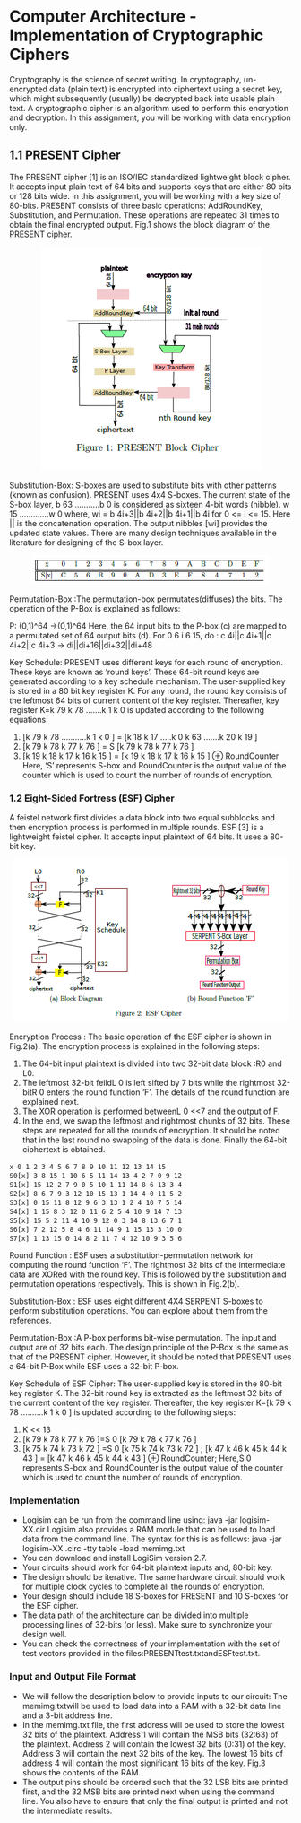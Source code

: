 # Computer Architecture - Implementation of Cryptographic Ciphers

Cryptography is the science of secret writing. In cryptography, un-encrypted data (plain text) is encrypted into ciphertext using a secret key, which might subsequently (usually) be decrypted back into usable plain text. A cryptographic cipher is an algorithm used to perform this encryption and decryption. In this assignment, you will be working with data encryption only. 

## 1.1 PRESENT Cipher

The PRESENT cipher [1] is an ISO/IEC standardized lightweight block cipher. It accepts input plain text of 64 bits and supports keys that are either 80 bits or 128 bits wide. In this assignment, you will be working with a key size of 80-bits. PRESENT consists of three basic operations: AddRoundKey, Substitution, and Permutation. These operations are repeated 31 times to obtain the final encrypted output. Fig.1 shows the block diagram of the PRESENT cipher.

<p align="center"><img src="README_Images/present_block_cipher.png"/></p>

Substitution-Box: S-boxes are used to substitute bits with other patterns (known as confusion). PRESENT uses 4x4 S-boxes. The current state of
the S-box layer, b 63 ...........b 0 is considered as sixteen 4-bit words (nibble). w 15 .............w 0 where, 
wi = b 4i+3||b 4i+2||b 4i+1||b 4i for 0 <= i <= 15. Here || is the concatenation operation. The output nibbles [wi] provides the updated state values. There are many design techniques available in the literature for designing of the S-box layer.


<p align="center"><img src="README_Images/s_box_1.png"/></p>

Permutation-Box :The permutation-box permutates(diffuses) the bits. The
operation of the P-Box is explained as follows:

P: (0,1)^64 →(0,1)^64
Here, the 64 input bits to the P-box (c) are mapped to a permutated set of 64 output bits (d).
For 0 6 i 6 15, do :
c 4i||c 4i+1||c 4i+2||c 4i+3 → di||di+16||di+32||di+48

Key Schedule: PRESENT uses different keys for each round of encryption.
These keys are known as ‘round keys’. These 64-bit round keys are generated
according to a key schedule mechanism. The user-supplied key is stored in a 80
bit key register K. For any round, the round key consists of the leftmost 64 bits of
current content of the key register. Thereafter, key register K=k 79 k 78 .......k 1 k 0
is updated according to the following equations:


1. [k 79 k 78 ...........k 1 k 0 ] = [k 18 k 17 .....k 0 k 63 .......k 20 k 19 ]
2. [k 79 k 78 k 77 k 76 ] = S [k 79 k 78 k 77 k 76 ]
3. [k 19 k 18 k 17 k 16 k 15 ] = [k 19 k 18 k 17 k 16 k 15 ]  ⊕ RoundCounter
Here, ‘S’ represents S-box and RoundCounter is the output value of the counter
which is used to count the number of rounds of encryption.

### 1.2 Eight-Sided Fortress (ESF) Cipher

A feistel network first divides a data block into two equal subblocks and then
encryption process is performed in multiple rounds. ESF [3] is a lightweight
feistel cipher. It accepts input plaintext of 64 bits. It uses a 80-bit key.

<p align="center"><img src="README_Images/esf_block_cipher.png"/></p>

Encryption Process : The basic operation of the ESF cipher is shown in Fig.2(a). The encryption process is explained in the following steps:

1. The 64-bit input plaintext is divided into two 32-bit data block :R0 and L0.
2. The leftmost 32-bit feildL 0 is left sifted by 7 bits while the rightmost 32-bitR 0 enters the round function ‘F’. The details of the round function are explained next.
3. The XOR operation is performed betweenL 0 <<7 and the output of F.
4. In the end, we swap the leftmost and rightmost chunks of 32 bits.
These steps are repeated for all the rounds of encryption. It should be noted that in the last round no swapping of the data is done. Finally the 64-bit ciphertext is obtained.

```
x 0 1 2 3 4 5 6 7 8 9 10 11 12 13 14 15
S0[x] 3 8 15 1 10 6 5 11 14 13 4 2 7 0 9 12
S1[x] 15 12 2 7 9 0 5 10 1 11 14 8 6 13 3 4
S2[x] 8 6 7 9 3 12 10 15 13 1 14 4 0 11 5 2
S3[x] 0 15 11 8 12 9 6 3 13 1 2 4 10 7 5 14
S4[x] 1 15 8 3 12 0 11 6 2 5 4 10 9 14 7 13
S5[x] 15 5 2 11 4 10 9 12 0 3 14 8 13 6 7 1
S6[x] 7 2 12 5 8 4 6 11 14 9 1 15 13 3 10 0
S7[x] 1 13 15 0 14 8 2 11 7 4 12 10 9 3 5 6
```
Round Function : ESF uses a substitution-permutation network for computing the round function ‘F’. The rightmost 32 bits of the intermediate data are XORed with the round key. This is followed by the substitution and permutation operations respectively. This is shown in Fig.2(b).

Substitution-Box : ESF uses eight different 4X4 SERPENT S-boxes to perform substitution operations. You can explore about them from the references.

Permutation-Box :A P-box performs bit-wise permutation. The input and output are of 32 bits each. The design principle of the P-Box is the same as that of the PRESENT cipher. However, it should be noted that PRESENT uses a 64-bit P-Box while ESF uses a 32-bit P-box.

Key Schedule of ESF Cipher: The user-supplied key is stored in the 80-bit key register K. The 32-bit round key is extracted as the leftmost 32 bits of the current content of the key register. Thereafter, the key register
K=[k 79 k 78 ..........k 1 k 0 ] is updated according to the following steps:

1. K << 13
2. [k 79 k 78 k 77 k 76 ]=S 0 [k 79 k 78 k 77 k 76 ]
3. [k 75 k 74 k 73 k 72 ] =S 0 [k 75 k 74 k 73 k 72 ] ; [k 47 k 46 k 45 k 44 k 43 ] = [k 47 k 46 k 45 k 44 k 43 ] ⊕ 
RoundCounter;
Here,S 0 represents S-box and RoundCounter is the output value of the counter which is used to count the number of rounds of encryption.

### Implementation
- Logisim can be run from the command line using: java -jar logisim-XX<pathtocircuit>.cir
    Logisim also provides a RAM module that can be used to load data from the command line. The syntax for this is as follows:
    java -jar logisim-XX <pathtocircuit>.circ -tty table -load memimg.txt
- You can download and install LogiSim version 2.7.
- Your circuits should work for 64-bit plaintext inputs and, 80-bit key.
- The design should be iterative. The same hardware circuit should work for multiple clock cycles to complete all the rounds of encryption.
- Your design should include 18 S-boxes for PRESENT and 10 S-boxes for the ESF cipher.
- The data path of the architecture can be divided into multiple processing lines of 32-bits (or less). Make sure to synchronize your design well.
- You can check the correctness of your implementation with the set of test vectors provided in the files:PRESENTtest.txtandESFtest.txt.

### Input and Output File Format

- We will follow the description below to provide inputs to our circuit: The memimg.txtwill be used to load data into a RAM with a 32-bit data line and a 3-bit address line. 
- In the memimg.txt file, the first address will be used to store the lowest 32 bits of the plaintext. Address 1 will contain the MSB bits (32:63) of the plaintext. Address 2 will contain the lowest 32 bits (0:31) of the key. Address 3 will contain the next 32 bits of the key. The lowest 16 bits of address 4 will contain the most significant 16 bits of the key. Fig.3 shows the contents of the RAM.
- The output pins should be ordered such that the 32 LSB bits are printed first, and the 32 MSB bits are printed next when using the command line. You also have to ensure that only the final output is printed and not the intermediate results.


